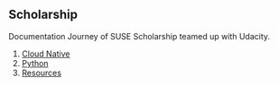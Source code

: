 ## Scholarship

Documentation Journey of SUSE Scholarship teamed up with Udacity.

1. [Cloud Native](Cloud-Native)
2. [Python](Learn-Python)
3. [Resources](Resources)
